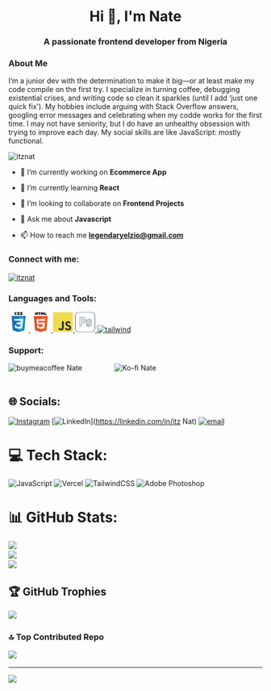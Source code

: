 <h1 align="center">Hi 👋, I'm Nate</h1>
<h3 align="center">A passionate frontend developer from Nigeria</h3>
<h3>About Me</h3>
<p>I’m a junior dev with the determination to make it big—or at least make my code compile on the first try. I specialize in turning coffee, debugging existential crises, and writing code so clean it sparkles (until I add ‘just one quick fix’). My hobbies include arguing with Stack Overflow answers, googling error messages and celebrating when my codde works for the first time. I may not have seniority, but I do have an unhealthy obsession with trying to improve each day. My social skills are like JavaScript: mostly functional.</p>

<p align="left"> <img align="left" src="https://komarev.com/ghpvc/?username=itznat&label=Profile%20views&color=0e75b6&style=flat" alt="itznat" /> </p>



<p align="left"> <a href="https://twitter.com/" target="blank"><img src="https://img.shields.io/twitter/follow/?logo=twitter&style=for-the-badge" alt="" /></a> </p>

- 🔭 I’m currently working on **Ecommerce App**

- 🌱 I’m currently learning **React**

- 👯 I’m looking to collaborate on **Frontend Projects**

- 💬 Ask me about **Javascript**

- 📫 How to reach me **legendaryelzio@gmail.com**

<h3 align="left">Connect with me:</h3>
<p align="left">
<a href="https://linkedin.com/in/itznat" target="blank"><img align="center" src="https://raw.githubusercontent.com/rahuldkjain/github-profile-readme-generator/master/src/images/icons/Social/linked-in-alt.svg" alt="itznat" height="30" width="40" /></a>
</p>

<h3 align="left">Languages and Tools:</h3>
<p align="left"> <a href="https://www.w3schools.com/css/" target="_blank" rel="noreferrer"> <img src="https://raw.githubusercontent.com/devicons/devicon/master/icons/css3/css3-original-wordmark.svg" alt="css3" width="40" height="40"/> </a> <a href="https://www.w3.org/html/" target="_blank" rel="noreferrer"> <img src="https://raw.githubusercontent.com/devicons/devicon/master/icons/html5/html5-original-wordmark.svg" alt="html5" width="40" height="40"/> </a> <a href="https://developer.mozilla.org/en-US/docs/Web/JavaScript" target="_blank" rel="noreferrer"> <img src="https://raw.githubusercontent.com/devicons/devicon/master/icons/javascript/javascript-original.svg" alt="javascript" width="40" height="40"/> </a> <a href="https://www.photoshop.com/en" target="_blank" rel="noreferrer"> <img src="https://raw.githubusercontent.com/devicons/devicon/master/icons/photoshop/photoshop-line.svg" alt="photoshop" width="40" height="40"/> </a> <a href="https://tailwindcss.com/" target="_blank" rel="noreferrer"> <img src="https://www.vectorlogo.zone/logos/tailwindcss/tailwindcss-icon.svg" alt="tailwind" width="40" height="40"/> </a> </p>

<h3 align="left">Support:</h3>
<p><a href="https://www.buymeacoffee.com/buymeacoffee Nate"> <img align="left" src="https://cdn.buymeacoffee.com/buttons/v2/default-yellow.png" height="50" width="210" alt="buymeacoffee Nate" /></a><a href="https://ko-fi.com/Ko-fi Nate"> <img align="left" src="https://cdn.ko-fi.com/cdn/kofi3.png?v=3" height="50" width="210" alt="Ko-fi Nate" /></a></p><br><br>


## 🌐 Socials:
[![Instagram](https://img.shields.io/badge/Instagram-%23E4405F.svg?logo=Instagram&logoColor=white)](https://instagram.com/itz_n.a.t) [![LinkedIn](https://img.shields.io/badge/LinkedIn-%230077B5.svg?logo=linkedin&logoColor=white)](https://linkedin.com/in/itz Nat) [![email](https://img.shields.io/badge/Email-D14836?logo=gmail&logoColor=white)](mailto:legendaryelzio@gmail.com) 

# 💻 Tech Stack:
![JavaScript](https://img.shields.io/badge/javascript-%23323330.svg?style=for-the-badge&logo=javascript&logoColor=%23F7DF1E) ![Vercel](https://img.shields.io/badge/vercel-%23000000.svg?style=for-the-badge&logo=vercel&logoColor=white) ![TailwindCSS](https://img.shields.io/badge/tailwindcss-%2338B2AC.svg?style=for-the-badge&logo=tailwind-css&logoColor=white) ![Adobe Photoshop](https://img.shields.io/badge/adobe%20photoshop-%2331A8FF.svg?style=for-the-badge&logo=adobe%20photoshop&logoColor=white)
# 📊 GitHub Stats:
![](https://github-readme-stats.vercel.app/api?username=itzNat&theme=dark&hide_border=false&include_all_commits=false&count_private=false)<br/>
![](https://nirzak-streak-stats.vercel.app/?user=itzNat&theme=dark&hide_border=false)<br/>
![](https://github-readme-stats.vercel.app/api/top-langs/?username=itzNat&theme=dark&hide_border=false&include_all_commits=false&count_private=false&layout=compact)

## 🏆 GitHub Trophies
![](https://github-profile-trophy.vercel.app/?username=itzNat&theme=default&no-frame=false&no-bg=true&margin-w=4)

### 🔝 Top Contributed Repo
![](https://github-contributor-stats.vercel.app/api?username=itzNat&limit=5&theme=dark&combine_all_yearly_contributions=true)

---
[![](https://visitcount.itsvg.in/api?id=itzNat&icon=0&color=1)](https://visitcount.itsvg.in)

<!-- Proudly created with GPRM ( https://gprm.itsvg.in ) -->
